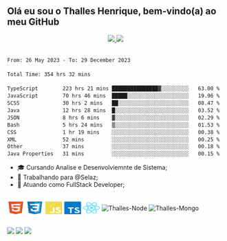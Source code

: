 ## Olá eu sou o Thalles Henrique, bem-vindo(a) ao meu GitHub

<div align="center">
  <a href="https://github.com/Thalles-HsA">
  <img height="180em" src="https://github-readme-stats.vercel.app/api?username=Thalles-HsA&show_icons=true&theme=radical&include_all_commits=true&count_private=true"/>
  <img height="180em" src="https://github-readme-stats.vercel.app/api/top-langs/?username=Thalles-HsA&exclude_repo=github-readme-stats,Pong,Freeway-JS&langs_count=5&theme=radical"/>
</div><br>
  
  <!--START_SECTION:waka-->

```txt
From: 26 May 2023 - To: 29 December 2023

Total Time: 354 hrs 32 mins

TypeScript        223 hrs 21 mins ███████████████▓░░░░░░░░░   63.00 %
JavaScript        70 hrs 46 mins  █████░░░░░░░░░░░░░░░░░░░░   19.96 %
SCSS              30 hrs 2 mins   ██░░░░░░░░░░░░░░░░░░░░░░░   08.47 %
Java              12 hrs 28 mins  █░░░░░░░░░░░░░░░░░░░░░░░░   03.52 %
JSON              8 hrs 6 mins    ▓░░░░░░░░░░░░░░░░░░░░░░░░   02.29 %
Bash              5 hrs 24 mins   ▒░░░░░░░░░░░░░░░░░░░░░░░░   01.53 %
CSS               1 hr 19 mins    ░░░░░░░░░░░░░░░░░░░░░░░░░   00.38 %
XML               52 mins         ░░░░░░░░░░░░░░░░░░░░░░░░░   00.25 %
Other             37 mins         ░░░░░░░░░░░░░░░░░░░░░░░░░   00.18 %
Java Properties   31 mins         ░░░░░░░░░░░░░░░░░░░░░░░░░   00.15 %
```

<!--END_SECTION:waka-->

  - 🎓 Cursando Analise e Desenvolviemnte de Sistema;
  - 🌱 Trabalhando para @Selaz;
  - 🎯 Atuando como FullStack Developer;
 
<div style="display: inline_block"><br>
  <img align="center" alt="Thalles-HTML" height="30" width="40" src="https://raw.githubusercontent.com/devicons/devicon/master/icons/html5/html5-original.svg">
  <img align="center" alt="Thalles-CSS" height="30" width="40" src="https://raw.githubusercontent.com/devicons/devicon/master/icons/css3/css3-original.svg">
  <img align="center" alt="Thalles-Js" height="30" width="40" src="https://raw.githubusercontent.com/devicons/devicon/master/icons/javascript/javascript-plain.svg">
  <img align="center" alt="Thalles-Ts" height="30" width="40" src="https://raw.githubusercontent.com/devicons/devicon/master/icons/typescript/typescript-plain.svg">
  <img align="center" alt="Thalles-React" height="30" width="40" src="https://raw.githubusercontent.com/devicons/devicon/master/icons/react/react-original.svg">
  <img align="center" alt="Thalles-Node" height="30" width="40" src="https://cdn.jsdelivr.net/gh/devicons/devicon/icons/nodejs/nodejs-original.svg" />
  <img align="center" alt="Thalles-Mongo" height="30" width="40" src="https://cdn.jsdelivr.net/gh/devicons/devicon/icons/mongodb/mongodb-original.svg" />
  
</div>

 ##
  
<div>
  <a href="https://www.linkedin.com/in/thalles-hsa" target="_blank"><img src="https://img.shields.io/badge/-LinkedIn-%230077B5?style=for-the-badge&logo=linkedin&logoColor=white" target="_blank"></a> 
  <a href="https://instagram.com/thalleshsa" target="_blank"><img src="https://img.shields.io/badge/-Instagram-%23E4405F?style=for-the-badge&logo=instagram&logoColor=white" target="_blank"></a>
  <a href = "mailto:thsa.henrique@gmail.com"><img src="https://img.shields.io/badge/-Gmail-%23333?style=for-the-badge&logo=gmail&logoColor=white" target="_blank"></a>
   
</div>
